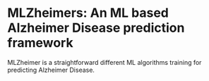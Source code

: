 # MLZheimers: An ML based Alzheimer Disease prediction framework
MLZheimer is a straightforward different ML algorithms training for predicting Alzheimer Disease.
